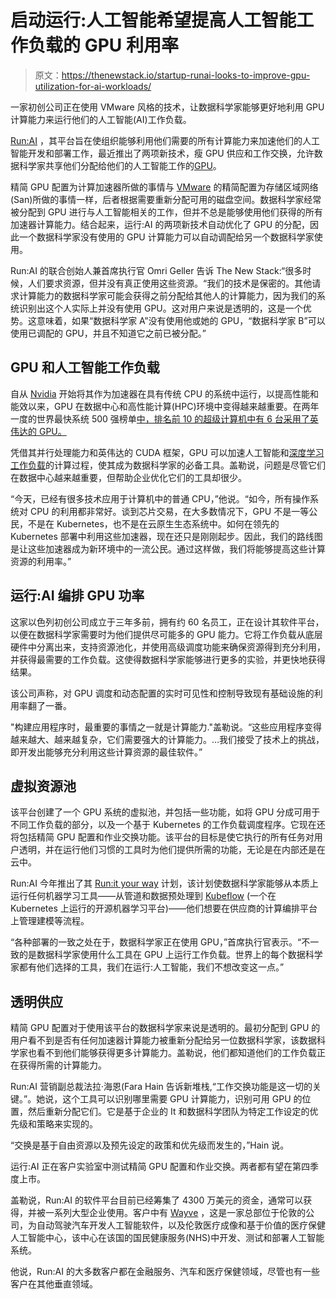 # 启动运行:人工智能希望提高人工智能工作负载的 GPU 利用率

> 原文：<https://thenewstack.io/startup-runai-looks-to-improve-gpu-utilization-for-ai-workloads/>

一家初创公司正在使用 VMware 风格的技术，让数据科学家能够更好地利用 GPU 计算能力来运行他们的人工智能(AI)工作负载。

[Run:AI](https://www.run.ai/) ，其平台旨在使组织能够利用他们需要的所有计算能力来加速他们的人工智能开发和部署工作，最近推出了两项新技术，瘦 GPU 供应和工作交换，允许数据科学家共享他们分配给他们的人工智能工作的[GPU](https://thenewstack.io/tutorial-deploy-the-nvidia-gpu-operator-on-kubernetes-based-on-containerd-runtime/)。

精简 GPU 配置为计算加速器所做的事情与 [VMware](https://tanzu.vmware.com?utm_content=inline-mention) 的精简配置为存储区域网络(San)所做的事情一样，后者根据需要重新分配可用的磁盘空间。数据科学家经常被分配到 GPU 进行与人工智能相关的工作，但并不总是能够使用他们获得的所有加速器计算能力。结合起来，运行:AI 的两项新技术自动优化了 GPU 的分配，因此一个数据科学家没有使用的 GPU 计算能力可以自动调配给另一个数据科学家使用。

Run:AI 的联合创始人兼首席执行官 Omri Geller 告诉 The New Stack:“很多时候，人们要求资源，但并没有真正使用这些资源。“我们的技术是保密的。其他请求计算能力的数据科学家可能会获得之前分配给其他人的计算能力，因为我们的系统识别出这个人实际上并没有使用 GPU。这对用户来说是透明的，这是一个优势。这意味着，如果“数据科学家 A”没有使用他或她的 GPU，“数据科学家 B”可以使用已调配的 GPU，并且不知道它之前已被分配。”

## **GPU 和人工智能工作负载**

自从 [Nvidia](https://thenewstack.io/nvidia-offers-hosted-large-scale-processing-for-ai/) 开始将其作为加速器在具有传统 CPU 的系统中运行，以提高性能和能效以来，GPU 在数据中心和高性能计算(HPC)环境中变得越来越重要。在两年一度的世界最快系统 500 强榜单[中，排名前 10 的超级计算机中有 6 台采用了英伟达的 GPU。](https://www.top500.org/lists/top500/2021/06/)

凭借其并行处理能力和英伟达的 CUDA 框架，GPU 可以加速人工智能和[深度学习工作负载](https://thenewstack.io/demystifying-deep-learning-and-artificial-intelligence/)的计算过程，使其成为数据科学家的必备工具。盖勒说，问题是尽管它们在数据中心越来越重要，但帮助企业优化它们的工具却很少。

“今天，已经有很多技术应用于计算机中的普通 CPU，”他说。“如今，所有操作系统对 CPU 的利用都非常好。谈到芯片交易，在大多数情况下，GPU 不是一等公民，不是在 Kubernetes，也不是在云原生生态系统中。如何在领先的 Kubernetes 部署中利用这些加速器，现在还只是刚刚起步。因此，我们的路线图是让这些加速器成为新环境中的一流公民。通过这样做，我们将能够提高这些计算资源的利用率。”

## **运行:AI 编排 GPU 功率**

这家以色列初创公司成立于三年多前，拥有约 60 名员工，正在设计其软件平台，以便在数据科学家需要时为他们提供尽可能多的 GPU 能力。它将工作负载从底层硬件中分离出来，支持资源池化，并使用高级调度功能来确保资源得到充分利用，并获得最需要的工作负载。这使得数据科学家能够进行更多的实验，并更快地获得结果。

该公司声称，对 GPU 调度和动态配置的实时可见性和控制导致现有基础设施的利用率翻了一番。

"构建应用程序时，最重要的事情之一就是计算能力."盖勒说。“这些应用程序变得越来越大、越来越复杂，它们需要强大的计算能力。…我们接受了技术上的挑战，即开发出能够充分利用这些计算资源的最佳软件。”

## **虚拟资源池**

该平台创建了一个 GPU 系统的虚拟池，并包括一些功能，如将 GPU 分成可用于不同工作负载的部分，以及一个基于 Kubernetes 的工作负载调度程序。它现在还将包括精简 GPU 配置和作业交换功能。该平台的目标是使它执行的所有任务对用户透明，并在运行他们习惯的工具时为他们提供所需的功能，无论是在内部还是在云中。

Run:AI 今年推出了其 [Run:it your way](https://www.run.ai/blog/runai-launches-researcherui-kubeflow-mlflow/) 计划，该计划使数据科学家能够从本质上运行任何机器学习工具——从管道和数据预处理到 [Kubeflow](https://thenewstack.io/tutorial-install-kubernetes-and-kubeflow-on-a-gpu-host-with-nvidia-deepops/) (一个在 Kubernetes 上运行的开源机器学习平台)——他们想要在供应商的计算编排平台上管理建模等流程。

“各种部署的一致之处在于，数据科学家正在使用 GPU，”首席执行官表示。“不一致的是数据科学家使用什么工具在 GPU 上运行工作负载。世界上的每个数据科学家都有他们选择的工具，我们在运行:人工智能，我们不想改变这一点。”

## **透明供应**

精简 GPU 配置对于使用该平台的数据科学家来说是透明的。最初分配到 GPU 的用户看不到是否有任何加速器计算能力被重新分配给另一位数据科学家，该数据科学家也看不到他们能够获得更多计算能力。盖勒说，他们都知道他们的工作负载正在获得所需的计算能力。

Run:AI 营销副总裁法拉·海恩(Fara Hain 告诉新堆栈,“工作交换功能是这一切的关键。”。她说，这个工具可以识别哪里需要 GPU 计算能力，识别可用 GPU 的位置，然后重新分配它们。它是基于企业的 It 和数据科学团队为特定工作设定的优先级和策略来实现的。

“交换是基于自由资源以及预先设定的政策和优先级而发生的，”Hain 说。

运行:AI 正在客户实验室中测试精简 GPU 配置和作业交换。两者都有望在第四季度上市。

盖勒说，Run:AI 的软件平台目前已经筹集了 4300 万美元的资金，通常可以获得，并被一系列大型企业使用。客户中有 [Wayve](https://wayve.ai/) ，这是一家总部位于伦敦的公司，为自动驾驶汽车开发人工智能软件，以及伦敦医疗成像和基于价值的医疗保健人工智能中心，该中心在该国的国民健康服务(NHS)中开发、测试和部署人工智能系统。

他说，Run:AI 的大多数客户都在金融服务、汽车和医疗保健领域，尽管也有一些客户在其他垂直领域。

<svg xmlns:xlink="http://www.w3.org/1999/xlink" viewBox="0 0 68 31" version="1.1"><title>Group</title> <desc>Created with Sketch.</desc></svg>